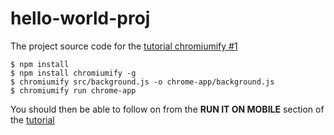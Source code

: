 # hello-world-proj

The project source code for the [tutorial chromiumify #1](http://venshare.com/2015/07/12/chromiumify-1/)

```
$ npm install
$ npm install chromiumify -g
$ chromiumify src/background.js -o chrome-app/background.js
$ chromiumify run chrome-app
```

You should then be able to follow on from the **RUN IT ON MOBILE** section of the [tutorial](http://venshare.com/2015/07/12/chromiumify-1/)
